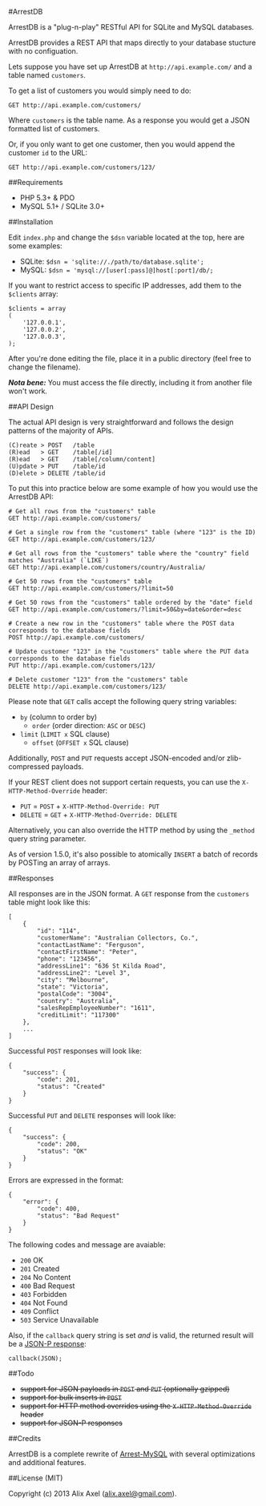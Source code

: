 #ArrestDB

ArrestDB is a "plug-n-play" RESTful API for SQLite and MySQL databases.

ArrestDB provides a REST API that maps directly to your database stucture with no configuation.

Lets suppose you have set up ArrestDB at `http://api.example.com/` and a table named `customers`.

To get a list of customers you would simply need to do:

	GET http://api.example.com/customers/

Where `customers` is the table name. As a response you would get a JSON formatted list of customers.

Or, if you only want to get one customer, then you would append the customer `id` to the URL:

	GET http://api.example.com/customers/123/

##Requirements

- PHP 5.3+ & PDO
- MySQL 5.1+ / SQLite 3.0+

##Installation

Edit `index.php` and change the `$dsn` variable located at the top, here are some examples:

- SQLite: `$dsn = 'sqlite://./path/to/database.sqlite';`
- MySQL: `$dsn = 'mysql://[user[:pass]@]host[:port]/db/;`

If you want to restrict access to specific IP addresses, add them to the `$clients` array:

	$clients = array
	(
		'127.0.0.1',
		'127.0.0.2',
		'127.0.0.3',
	);

After you're done editing the file, place it in a public directory (feel free to change the filename).

***Nota bene:*** You must access the file directly, including it from another file won't work.

##API Design

The actual API design is very straightforward and follows the design patterns of the majority of APIs.

	(C)reate > POST   /table
	(R)ead   > GET    /table[/id]
	(R)ead   > GET    /table[/column/content]
	(U)pdate > PUT    /table/id
	(D)elete > DELETE /table/id

To put this into practice below are some example of how you would use the ArrestDB API:

	# Get all rows from the "customers" table
	GET http://api.example.com/customers/

	# Get a single row from the "customers" table (where "123" is the ID)
	GET http://api.example.com/customers/123/

	# Get all rows from the "customers" table where the "country" field matches "Australia" (`LIKE`)
	GET http://api.example.com/customers/country/Australia/

	# Get 50 rows from the "customers" table
	GET http://api.example.com/customers/?limit=50

	# Get 50 rows from the "customers" table ordered by the "date" field
	GET http://api.example.com/customers/?limit=50&by=date&order=desc

	# Create a new row in the "customers" table where the POST data corresponds to the database fields
	POST http://api.example.com/customers/

	# Update customer "123" in the "customers" table where the PUT data corresponds to the database fields
	PUT http://api.example.com/customers/123/

	# Delete customer "123" from the "customers" table
	DELETE http://api.example.com/customers/123/

Please note that `GET` calls accept the following query string variables:

- `by` (column to order by)
  - `order` (order direction: `ASC` or `DESC`)
- `limit` (`LIMIT x` SQL clause)
  - `offset` (`OFFSET x` SQL clause)

Additionally, `POST` and `PUT` requests accept JSON-encoded and/or zlib-compressed payloads.

If your REST client does not support certain requests, you can use the `X-HTTP-Method-Override` header:

- `PUT` = `POST` + `X-HTTP-Method-Override: PUT`
- `DELETE` = `GET` + `X-HTTP-Method-Override: DELETE`

Alternatively, you can also override the HTTP method by using the `_method` query string parameter.

As of version 1.5.0, it's also possible to atomically `INSERT` a batch of records by POSTing an array of arrays.

##Responses

All responses are in the JSON format. A `GET` response from the `customers` table might look like this:

	[
	    {
	        "id": "114",
	        "customerName": "Australian Collectors, Co.",
	        "contactLastName": "Ferguson",
	        "contactFirstName": "Peter",
	        "phone": "123456",
	        "addressLine1": "636 St Kilda Road",
	        "addressLine2": "Level 3",
	        "city": "Melbourne",
	        "state": "Victoria",
	        "postalCode": "3004",
	        "country": "Australia",
	        "salesRepEmployeeNumber": "1611",
	        "creditLimit": "117300"
	    },
	    ...
	]

Successful `POST` responses will look like:

	{
	    "success": {
	        "code": 201,
	        "status": "Created"
	    }
	}

Successful `PUT` and `DELETE` responses will look like:

	{
	    "success": {
	        "code": 200,
	        "status": "OK"
	    }
	}

Errors are expressed in the format:

	{
	    "error": {
	        "code": 400,
	        "status": "Bad Request"
	    }
	}

The following codes and message are avaiable:

* `200` OK
* `201` Created
* `204` No Content
* `400` Bad Request
* `403` Forbidden
* `404` Not Found
* `409` Conflict
* `503` Service Unavailable

Also, if the `callback` query string is set *and* is valid, the returned result will be a [JSON-P response](http://en.wikipedia.org/wiki/JSONP):

	callback(JSON);

##Todo

- ~~support for JSON payloads in `POST` and `PUT` (optionally gzipped)~~
- ~~support for bulk inserts in `POST`~~
- ~~support for HTTP method overrides using the `X-HTTP-Method-Override` header~~
- ~~support for JSON-P responses~~

##Credits

ArrestDB is a complete rewrite of [Arrest-MySQL](https://github.com/gilbitron/Arrest-MySQL) with several optimizations and additional features.

##License (MIT)

Copyright (c) 2013 Alix Axel (alix.axel@gmail.com).
